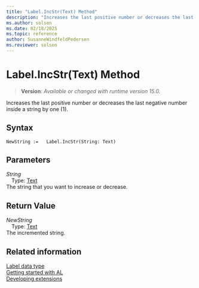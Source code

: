 ```yaml
---
title: "Label.IncStr(Text) Method"
description: "Increases the last positive number or decreases the last negative number inside a string by one (1)."
ms.author: solsen
ms.date: 02/18/2025
ms.topic: reference
author: SusanneWindfeldPedersen
ms.reviewer: solsen
---
```

[//]: # (START>DO_NOT_EDIT)
[//]: # (IMPORTANT:Do not edit any of the content between here and the END>DO_NOT_EDIT.)
[//]: # (Any modifications should be made in the .xml files in the ModernDev repo.)
# Label.IncStr(Text) Method
> **Version**: _Available or changed with runtime version 15.0._

Increases the last positive number or decreases the last negative number inside a string by one (1).


## Syntax
```AL
NewString :=   Label.IncStr(String: Text)
```
## Parameters
*String*  
&emsp;Type: [Text](../text/text-data-type.md)  
The string that you want to increase or decrease.  


## Return Value
*NewString*  
&emsp;Type: [Text](../text/text-data-type.md)  
The incremented string.


[//]: # (IMPORTANT: END>DO_NOT_EDIT)
## Related information
[Label data type](label-data-type.md)  
[Getting started with AL](../../devenv-get-started.md)  
[Developing extensions](../../devenv-dev-overview.md)